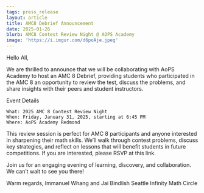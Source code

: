 ```yaml
---
tags: press_release
layout: article
title: AMC8 Debrief Announcement
date: 2025-01-26
blurb: AMC8 Contest Review Night @ AOPS Academy
image: 'https://i.imgur.com/d6poAje.jpeg'
---
```

Hello All,

We are thrilled to announce that we will be collaborating with AoPS Academy to host an AMC 8 Debrief, providing students who participated in the AMC 8 an opportunity to review the test, discuss the problems, and share insights with their peers and student instructors.

Event Details

    What: 2025 AMC 8 Contest Review Night
    When: Friday, January 31, 2025, starting at 6:45 PM
    Where: AoPS Academy Redmond

This review session is perfect for AMC 8 participants and anyone interested in sharpening their math skills. We’ll walk through contest problems, discuss key strategies, and reflect on lessons that will benefit students in future competitions. If you are interested, please RSVP at this link.

Join us for an engaging evening of learning, discovery, and collaboration. We can’t wait to see you there!

Warm regards,
Immanuel Whang and Jai Bindlish
Seattle Infinity Math Circle
